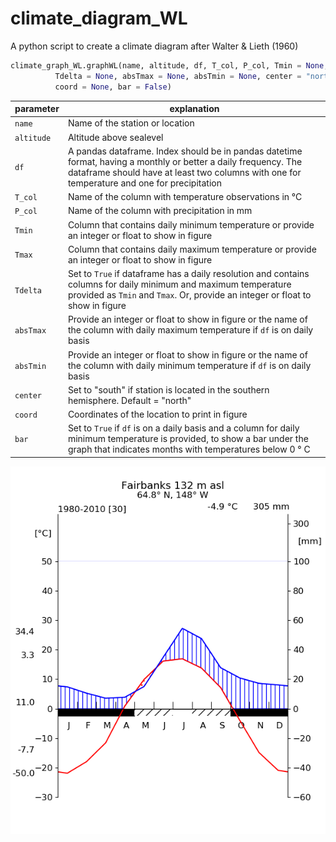 # climate_diagram_WL
A python script to create a climate diagram after Walter &amp; Lieth (1960)

```python
climate_graph_WL.graphWL(name, altitude, df, T_col, P_col, Tmin = None, Tmax = None, 
          Tdelta = None, absTmax = None, absTmin = None, center = "north", 
          coord = None, bar = False)
```

parameter | explanation
---|---
 `name` | Name of the station or location 
 `altitude`| Altitude above sealevel
 `df` | A pandas dataframe. Index should be in pandas datetime format, having a monthly or better a daily frequency. The dataframe should have at least two columns with one for temperature and one for precipitation
`T_col` | Name of the column with temperature observations in °C
`P_col` | Name of the column with precipitation in mm
`Tmin` | Column that contains daily minimum temperature or provide an integer or float to show in figure
`Tmax` | Column that contains daily maximum temperature or provide an integer or float to show in figure
`Tdelta` | Set to `True` if dataframe has a daily resolution and contains columns for daily minimum and maximum temperature provided as `Tmin` and `Tmax`. Or, provide an integer or float to show in figure
`absTmax` | Provide an integer or float to show in figure or the name of the column with daily maximum temperature if `df` is on daily basis
`absTmin` | Provide an integer or float to show in figure or the name of the column with daily minimum temperature if `df` is on daily basis
`center` | Set to "south" if station is located in the southern hemisphere. Default = "north"
`coord` | Coordinates of the location to print in figure
`bar` | Set to `True` if `df` is on a daily basis and a column for daily minimum temperature is provided, to show a bar under the graph that indicates months with temperatures below 0 ° C

![Climate Fairbanks](/FairbanksWL.png)